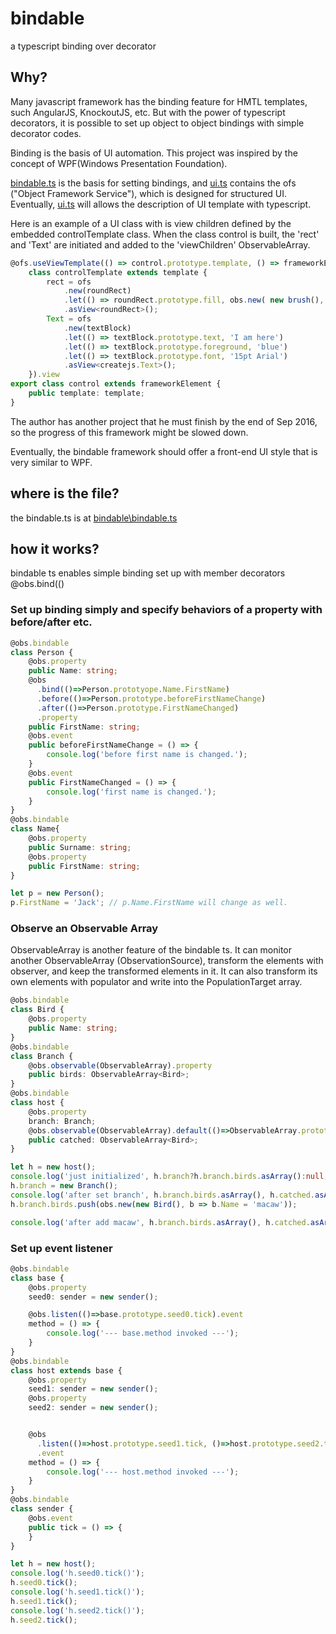 # bindable
a typescript binding over decorator

## Why?
Many javascript framework has the binding feature for HMTL templates, such AngularJS, KnockoutJS, etc.
But with the power of typescript decorators, it is possible to set up object to object bindings with simple decorator codes.

Binding is the basis of UI automation. This project was inspired by the concept of WPF(Windows Presentation Foundation).

[bindable.ts](bindable/bindable/bindable.ts) is the basis for setting bindings, and [ui.ts](bindable/bindable/ui.ts) contains the ofs ("Object Framework Service"), which is designed for structured UI. Eventually, [ui.ts](bindable/bindable/ui.ts) will allows the description of UI template with typescript.

Here is an example of a UI class with is view children defined by the embedded controlTemplate class. When the class control is built, the 'rect' and 'Text' are initiated and added to the 'viewChildren' ObservableArray.
```typescript
@ofs.useViewTemplate(() => control.prototype.template, () => frameworkElement.prototype.viewChildren,
    class controlTemplate extends template {
        rect = ofs
            .new(roundRect)
            .let(() => roundRect.prototype.fill, obs.new( new brush(), b=>(b.color = '#bbf') ))
            .asView<roundRect>();
        Text = ofs
            .new(textBlock)
            .let(() => textBlock.prototype.text, 'I am here')
            .let(() => textBlock.prototype.foreground, 'blue')
            .let(() => textBlock.prototype.font, '15pt Arial')
            .asView<createjs.Text>();
    }).view
export class control extends frameworkElement {
    public template: template;
}
```

The author has another project that he must finish by the end of Sep 2016, so the progress of this framework might be slowed down.

Eventually, the bindable framework should offer a front-end UI style that is very similar to WPF.


## where is the file?
the bindable.ts is at [bindable\bindable.ts](bindable/bindable/bindable.ts)

## how it works?
bindable ts enables simple binding set up with member decorators
@obs.bind(()
### Set up binding simply and specify behaviors of a property with before/after etc.
```typescript
@obs.bindable 
class Person {
    @obs.property
    public Name: string;
    @obs
      .bind(()=>Person.prototyope.Name.FirstName)
      .before(()=>Person.prototype.beforeFirstNameChange)
      .after(()=>Person.prototype.FirstNameChanged)
      .property
    public FirstName: string;
    @obs.event
    public beforeFirstNameChange = () => {
        console.log('before first name is changed.');
    }
    @obs.event
    public FirstNameChanged = () => {
        console.log('first name is changed.');
    }
}
@obs.bindable
class Name{
    @obs.property
    public Surname: string;
    @obs.property
    public FirstName: string;
}

let p = new Person();
p.FirstName = 'Jack'; // p.Name.FirstName will change as well.
```

### Observe an Observable Array
ObservableArray is another feature of the bindable ts. It can monitor another ObservableArray (ObservationSource), transform the elements with observer, and keep the transformed elements in it. It can also transform its own elements with populator and write into the PopulationTarget array.
```typescript
@obs.bindable 
class Bird {
    @obs.property
    public Name: string;
}
@obs.bindable
class Branch {
    @obs.observable(ObservableArray).property
    public birds: ObservableArray<Bird>;
}
@obs.bindable
class host {
    @obs.property
    branch: Branch;
    @obs.observable(ObservableArray).default(()=>ObservableArray.prototype.parent).observe(() => host.prototype.branch.birds).property 
    public catched: ObservableArray<Bird>;
}

let h = new host();
console.log('just initialized', h.branch?h.branch.birds.asArray():null, h.catched.asArray());
h.branch = new Branch();
console.log('after set branch', h.branch.birds.asArray(), h.catched.asArray());
h.branch.birds.push(obs.new(new Bird(), b => b.Name = 'macaw'));

console.log('after add macaw', h.branch.birds.asArray(), h.catched.asArray());
```

### Set up event listener

```typescript
@obs.bindable
class base {
    @obs.property
    seed0: sender = new sender();

    @obs.listen(()=>base.prototype.seed0.tick).event
    method = () => {
        console.log('--- base.method invoked ---');
    }
}
@obs.bindable
class host extends base {
    @obs.property
    seed1: sender = new sender();
    @obs.property
    seed2: sender = new sender();


    @obs
      .listen(()=>host.prototype.seed1.tick, ()=>host.prototype.seed2.tick) //the event can listen multiple sources
      .event
    method = () => {
        console.log('--- host.method invoked ---');
    }
}
@obs.bindable
class sender {
    @obs.event
    public tick = () => {
    }
}

let h = new host();
console.log('h.seed0.tick()');
h.seed0.tick();
console.log('h.seed1.tick()');
h.seed1.tick();
console.log('h.seed2.tick()');
h.seed2.tick();

```

